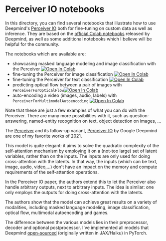# Perceiver IO notebooks
In this directory, you can find several notebooks that illustrate how to use Deepmind's [Perceiver IO]((https://arxiv.org/abs/2107.14795)) both for fine-tuning on custom data as well as inference. They are based on the [official Colab notebooks](https://github.com/deepmind/deepmind-research/tree/master/perceiver/colabs) released by Deepmind, as well as some additional notebooks which I believe will be helpful for the community.

The notebooks which are available are:
- showcasing masked language modeling and image classification with the Perceiver [![Open In Colab](https://colab.research.google.com/assets/colab-badge.svg)](https://colab.research.google.com/github/NielsRogge/Transformers-Tutorials/blob/master/Perceiver/Perceiver_for_masked_language_modeling_and_image_classification.ipynb)
- fine-tuning the Perceiver for image classification [![Open In Colab](https://colab.research.google.com/assets/colab-badge.svg)](https://colab.research.google.com/github/NielsRogge/Transformers-Tutorials/blob/master/Perceiver/Fine_tune_the_Perceiver_for_image_classification.ipynb)
- fine-tuning the Perceiver for text classification [![Open In Colab](https://colab.research.google.com/assets/colab-badge.svg)](https://colab.research.google.com/github/NielsRogge/Transformers-Tutorials/blob/master/Perceiver/Fine_tune_Perceiver_for_text_classification.ipynb)
- predicting optical flow between a pair of images with `PerceiverForOpticalFlow`[![Open In Colab](https://colab.research.google.com/assets/colab-badge.svg)](https://colab.research.google.com/github/NielsRogge/Transformers-Tutorials/blob/master/Perceiver/Perceiver_for_Optical_Flow.ipynb)
- auto-encoding a video (images, audio, labels) with `PerceiverForMultimodalAutoencoding` [![Open In Colab](https://colab.research.google.com/assets/colab-badge.svg)](https://colab.research.google.com/github/NielsRogge/Transformers-Tutorials/blob/master/Perceiver/Perceiver_for_Multimodal_Autoencoding.ipynb)

Note that these are just a few examples of what you can do with the Perceiver. There are many more possibilities with it, such as question-answering, named-entity recognition on text, object detection on images, ...

The [Perceiver](https://arxiv.org/abs/2103.03206) and its follow-up variant, [Perceiver IO](https://arxiv.org/abs/2107.14795) by Google Deepmind are one of my favorite works of 2021.

This model is quite elegant: it aims to solve the quadratic complexity of the self-attention mechanism by employing it on a (not-too large) set of latent variables, rather than on the inputs.
The inputs are only used for doing cross-attention with the latents. In that way, the inputs (which can be text, image, audio, video,...) don't have an impact on the memory and compute requirements of the self-attention operations.

In the Perceiver IO paper, the authors extend this to let the Perceiver also handle arbitrary outputs, next to arbitrary inputs. The idea is similar: one only employs the outputs for doing cross-attention with the latents.

The authors show that the model can achieve great results on a variety of modalities, including masked language modeling, image classification, optical flow, multimodal autoencoding and games.

The difference between the various models lies in their preprocessor, decoder and optional postprocessor. I've implemented all models that Deepmind [open-sourced](https://github.com/deepmind/deepmind-research/tree/master/perceiver) (originally written in JAX/Haiku) in PyTorch.
